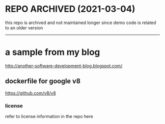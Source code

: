 # REPO ARCHIVED (2021-03-04)

this repo is archived and not maintained longer 
since demo code is related to an older version

---

# a sample from my blog

http://another-software-development-blog.blogspot.com/


## dockerfile for google v8

https://github.com/v8/v8


### license

refer to license information in the repo here




